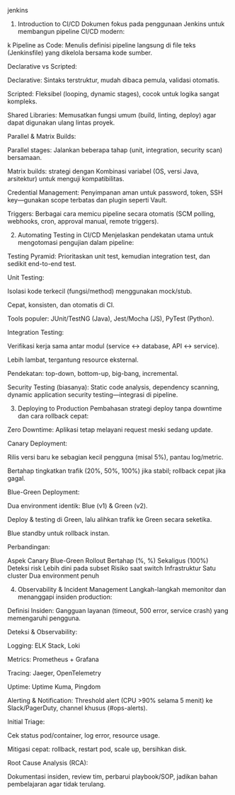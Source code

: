 jenkins
1. Introduction to CI/CD
Dokumen fokus pada penggunaan Jenkins untuk membangun pipeline CI/CD modern: 

k
Pipeline as Code: Menulis definisi pipeline langsung di file teks (Jenkinsfile) yang dikelola bersama kode sumber.

Declarative vs Scripted:

Declarative: Sintaks terstruktur, mudah dibaca pemula, validasi otomatis.

Scripted: Fleksibel (looping, dynamic stages), cocok untuk logika sangat kompleks.

Shared Libraries: Memusatkan fungsi umum (build, linting, deploy) agar dapat digunakan ulang lintas proyek.

Parallel & Matrix Builds:

Parallel stages: Jalankan beberapa tahap (unit, integration, security scan) bersamaan.

Matrix builds: strategi dengan Kombinasi variabel (OS, versi Java, arsitektur) untuk menguji kompatibilitas.

Credential Management: Penyimpanan aman untuk password, token, SSH key—gunakan scope terbatas dan plugin seperti Vault.

Triggers: Berbagai cara memicu pipeline secara otomatis (SCM polling, webhooks, cron, approval manual, remote triggers).

2. Automating Testing in CI/CD
Menjelaskan pendekatan utama untuk mengotomasi pengujian dalam pipeline: 

Testing Pyramid: Prioritaskan unit test, kemudian integration test, dan sedikit end-to-end test.

Unit Testing:

Isolasi kode terkecil (fungsi/method) menggunakan mock/stub.

Cepat, konsisten, dan otomatis di CI.

Tools populer: JUnit/TestNG (Java), Jest/Mocha (JS), PyTest (Python).

Integration Testing:

Verifikasi kerja sama antar modul (service ↔ database, API ↔ service).

Lebih lambat, tergantung resource eksternal.

Pendekatan: top-down, bottom-up, big-bang, incremental.

Security Testing (biasanya): Static code analysis, dependency scanning, dynamic application security testing—integrasi di pipeline.

3. Deploying to Production
Pembahasan strategi deploy tanpa downtime dan cara rollback cepat: 


Zero Downtime: Aplikasi tetap melayani request meski sedang update.

Canary Deployment:

Rilis versi baru ke sebagian kecil pengguna (misal 5%), pantau log/metric.

Bertahap tingkatkan trafik (20%, 50%, 100%) jika stabil; rollback cepat jika gagal.

Blue-Green Deployment:

Dua environment identik: Blue (v1) & Green (v2).

Deploy & testing di Green, lalu alihkan trafik ke Green secara seketika.

Blue standby untuk rollback instan.

Perbandingan:

Aspek	Canary	Blue-Green
Rollout	Bertahap (%, %)	Sekaligus (100%)
Deteksi risk	Lebih dini pada subset	Risiko saat switch
Infrastruktur	Satu cluster	Dua environment penuh

4. Observability & Incident Management
Langkah-langkah memonitor dan menanggapi insiden production: 


Definisi Insiden: Gangguan layanan (timeout, 500 error, service crash) yang memengaruhi pengguna.

Deteksi & Observability:

Logging: ELK Stack, Loki

Metrics: Prometheus + Grafana

Tracing: Jaeger, OpenTelemetry

Uptime: Uptime Kuma, Pingdom

Alerting & Notification: Threshold alert (CPU >90% selama 5 menit) ke Slack/PagerDuty, channel khusus (#ops-alerts).

Initial Triage:

Cek status pod/container, log error, resource usage.

Mitigasi cepat: rollback, restart pod, scale up, bersihkan disk.

Root Cause Analysis (RCA):

Dokumentasi insiden, review tim, perbarui playbook/SOP, jadikan bahan pembelajaran agar tidak terulang.

